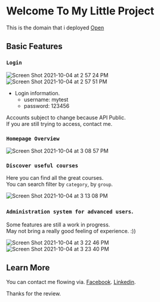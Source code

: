 # Welcome To My Little Project

This is the domain that i deployed [Open](https://leecuong2k-demo-vivi.netlify.app)

## Basic Features

### `Login`

![Screen Shot 2021-10-04 at 2 57 24 PM](https://user-images.githubusercontent.com/59287305/135814615-0a5fbfdd-b6ec-49c8-b4b9-088807fdee76.png)
![Screen Shot 2021-10-04 at 2 57 51 PM](https://user-images.githubusercontent.com/59287305/135814704-07697eef-d4c9-4830-93e2-4e9cfe195d67.png)

- Login information.
  + username: mytest
  + password: 123456

Accounts subject to change because API Public.\
If you are still trying to access, contact me.

### `Homepage Overview`

![Screen Shot 2021-10-04 at 3 08 57 PM](https://user-images.githubusercontent.com/59287305/135816014-a48644c3-e829-44d4-9de0-476059617bcd.png)


### `Discover useful courses`

Here you can find all the great courses.\
You can search filter by `category`, by `group`.

![Screen Shot 2021-10-04 at 3 13 08 PM](https://user-images.githubusercontent.com/59287305/135816932-523a0a6d-29e1-469d-bf5d-e16e677fc463.png)


### `Administration system for advanced users`.

Some features are still a work in progress.\
May not bring a really good feeling of experience. :))

![Screen Shot 2021-10-04 at 3 22 46 PM](https://user-images.githubusercontent.com/59287305/135818066-1f231593-6e67-4fc5-852a-3706fd413a0c.png)
![Screen Shot 2021-10-04 at 3 23 40 PM](https://user-images.githubusercontent.com/59287305/135818098-4eccf8f3-3080-41bc-8293-be8a3d9b576f.png)

## Learn More

You can contact me flowing via.
  [Facebook](https://www.facebook.com/leecuong2k).
  [Linkedin](https://www.linkedin.com/in/trungcuongle2k/).
  
Thanks for the review.

